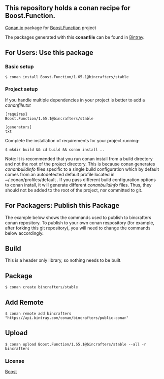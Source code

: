 ## This repository holds a conan recipe for Boost.Function.

[Conan.io](https://conan.io) package for [Boost.Function](https://github.com/Boostorg/Function) project

The packages generated with this **conanfile** can be found in [Bintray](https://bintray.com/bincrafters/public-conan/Boost.Function%3Abincrafters).

## For Users: Use this package

### Basic setup

    $ conan install Boost.Function/1.65.1@bincrafters/stable

### Project setup

If you handle multiple dependencies in your project is better to add a *conanfile.txt*

    [requires]
    Boost.Function/1.65.1@bincrafters/stable

    [generators]
    txt

Complete the installation of requirements for your project running:

    $ mkdir build && cd build && conan install ..
	
Note: It is recommended that you run conan install from a build directory and not the root of the project directory.  This is because conan generates *conanbuildinfo* files specific to a single build configuration which by default comes from an autodetected default profile located in ~/.conan/profiles/default .  If you pass different build configuration options to conan install, it will generate different *conanbuildinfo* files.  Thus, they should not be added to the root of the project, nor committed to git. 

## For Packagers: Publish this Package

The example below shows the commands used to publish to bincrafters conan repository. To publish to your own conan respository (for example, after forking this git repository), you will need to change the commands below accordingly. 

## Build  

This is a header only library, so nothing needs to be built.

## Package 

    $ conan create bincrafters/stable
	
## Add Remote

	$ conan remote add bincrafters "https://api.bintray.com/conan/bincrafters/public-conan"

## Upload

    $ conan upload Boost.Function/1.65.1@bincrafters/stable --all -r bincrafters

### License
[Boost](www.boost.org/LICENSE_1_0.txt)
